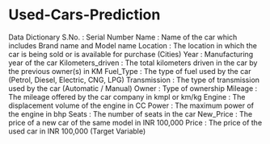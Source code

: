 # Used-Cars-Prediction

Data Dictionary
S.No. : Serial Number
Name : Name of the car which includes Brand name and Model name
Location : The location in which the car is being sold or is available for purchase (Cities)
Year : Manufacturing year of the car
Kilometers_driven : The total kilometers driven in the car by the previous owner(s) in KM
Fuel_Type : The type of fuel used by the car (Petrol, Diesel, Electric, CNG, LPG)
Transmission : The type of transmission used by the car (Automatic / Manual)
Owner : Type of ownership
Mileage : The mileage offered by the car company in kmpl or km/kg
Engine : The displacement volume of the engine in CC
Power : The maximum power of the engine in bhp
Seats : The number of seats in the car
New_Price : The price of a new car of the same model in INR 100,000
Price : The price of the used car in INR 100,000 (Target Variable)
